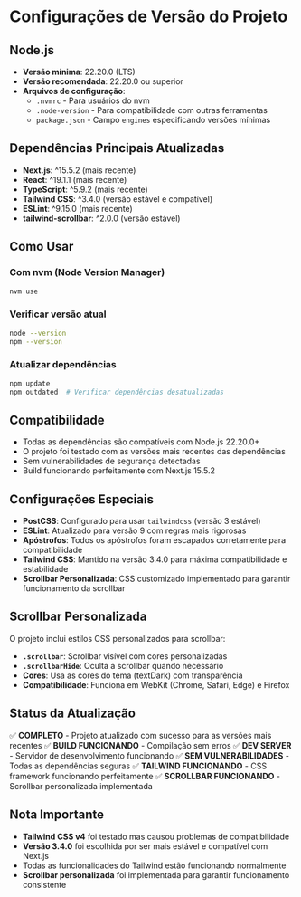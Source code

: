 # Configurações de Versão do Projeto

## Node.js
- **Versão mínima**: 22.20.0 (LTS)
- **Versão recomendada**: 22.20.0 ou superior
- **Arquivos de configuração**:
  - `.nvmrc` - Para usuários do nvm
  - `.node-version` - Para compatibilidade com outras ferramentas
  - `package.json` - Campo `engines` especificando versões mínimas

## Dependências Principais Atualizadas
- **Next.js**: ^15.5.2 (mais recente)
- **React**: ^19.1.1 (mais recente)
- **TypeScript**: ^5.9.2 (mais recente)
- **Tailwind CSS**: ^3.4.0 (versão estável e compatível)
- **ESLint**: ^9.15.0 (mais recente)
- **tailwind-scrollbar**: ^2.0.0 (versão estável)

## Como Usar

### Com nvm (Node Version Manager)
```bash
nvm use
```

### Verificar versão atual
```bash
node --version
npm --version
```

### Atualizar dependências
```bash
npm update
npm outdated  # Verificar dependências desatualizadas
```

## Compatibilidade
- Todas as dependências são compatíveis com Node.js 22.20.0+
- O projeto foi testado com as versões mais recentes das dependências
- Sem vulnerabilidades de segurança detectadas
- Build funcionando perfeitamente com Next.js 15.5.2

## Configurações Especiais
- **PostCSS**: Configurado para usar `tailwindcss` (versão 3 estável)
- **ESLint**: Atualizado para versão 9 com regras mais rigorosas
- **Apóstrofos**: Todos os apóstrofos foram escapados corretamente para compatibilidade
- **Tailwind CSS**: Mantido na versão 3.4.0 para máxima compatibilidade e estabilidade
- **Scrollbar Personalizada**: CSS customizado implementado para garantir funcionamento da scrollbar

## Scrollbar Personalizada
O projeto inclui estilos CSS personalizados para scrollbar:
- **`.scrollbar`**: Scrollbar visível com cores personalizadas
- **`.scrollbarHide`**: Oculta a scrollbar quando necessário
- **Cores**: Usa as cores do tema (textDark) com transparência
- **Compatibilidade**: Funciona em WebKit (Chrome, Safari, Edge) e Firefox

## Status da Atualização
✅ **COMPLETO** - Projeto atualizado com sucesso para as versões mais recentes
✅ **BUILD FUNCIONANDO** - Compilação sem erros
✅ **DEV SERVER** - Servidor de desenvolvimento funcionando
✅ **SEM VULNERABILIDADES** - Todas as dependências seguras
✅ **TAILWIND FUNCIONANDO** - CSS framework funcionando perfeitamente
✅ **SCROLLBAR FUNCIONANDO** - Scrollbar personalizada implementada

## Nota Importante
- **Tailwind CSS v4** foi testado mas causou problemas de compatibilidade
- **Versão 3.4.0** foi escolhida por ser mais estável e compatível com Next.js
- Todas as funcionalidades do Tailwind estão funcionando normalmente
- **Scrollbar personalizada** foi implementada para garantir funcionamento consistente 